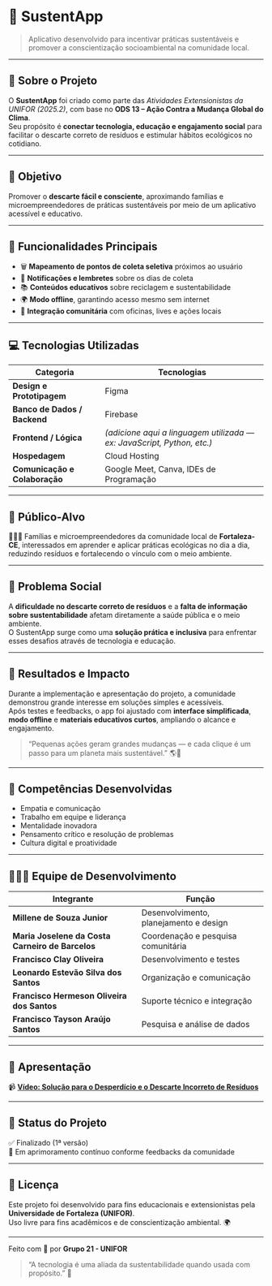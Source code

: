 # 🌿 SustentApp

> Aplicativo desenvolvido para incentivar práticas sustentáveis e promover a conscientização socioambiental na comunidade local.

---

## 🎯 Sobre o Projeto

O **SustentApp** foi criado como parte das *Atividades Extensionistas da UNIFOR (2025.2)*, com base no **ODS 13 – Ação Contra a Mudança Global do Clima**.  
Seu propósito é **conectar tecnologia, educação e engajamento social** para facilitar o descarte correto de resíduos e estimular hábitos ecológicos no cotidiano.

---

## 🌱 Objetivo

Promover o **descarte fácil e consciente**, aproximando famílias e microempreendedores de práticas sustentáveis por meio de um aplicativo acessível e educativo.

---

## 🧩 Funcionalidades Principais

- 🗑️ **Mapeamento de pontos de coleta seletiva** próximos ao usuário  
- 🔔 **Notificações e lembretes** sobre os dias de coleta  
- 📚 **Conteúdos educativos** sobre reciclagem e sustentabilidade  
- 🌍 **Modo offline**, garantindo acesso mesmo sem internet  
- 🤝 **Integração comunitária** com oficinas, lives e ações locais  

---

## 💻 Tecnologias Utilizadas

| Categoria | Tecnologias |
|------------|--------------|
| **Design e Prototipagem** | Figma |
| **Banco de Dados / Backend** | Firebase |
| **Frontend / Lógica** | *(adicione aqui a linguagem utilizada — ex: JavaScript, Python, etc.)* |
| **Hospedagem** | Cloud Hosting |
| **Comunicação e Colaboração** | Google Meet, Canva, IDEs de Programação |

---

## 👥 Público-Alvo

👨‍👩‍👧 Famílias e microempreendedores da comunidade local de **Fortaleza-CE**, interessados em aprender e aplicar práticas ecológicas no dia a dia, reduzindo resíduos e fortalecendo o vínculo com o meio ambiente.

---

## 🧠 Problema Social

A **dificuldade no descarte correto de resíduos** e a **falta de informação sobre sustentabilidade** afetam diretamente a saúde pública e o meio ambiente.  
O SustentApp surge como uma **solução prática e inclusiva** para enfrentar esses desafios através de tecnologia e educação.

---

## 🚀 Resultados e Impacto

Durante a implementação e apresentação do projeto, a comunidade demonstrou grande interesse em soluções simples e acessíveis.  
Após testes e feedbacks, o app foi ajustado com **interface simplificada**, **modo offline** e **materiais educativos curtos**, ampliando o alcance e engajamento.

> “Pequenas ações geram grandes mudanças — e cada clique é um passo para um planeta mais sustentável.” 🌎💚

---

## 🧩 Competências Desenvolvidas

- Empatia e comunicação  
- Trabalho em equipe e liderança  
- Mentalidade inovadora  
- Pensamento crítico e resolução de problemas  
- Cultura digital e proatividade  

---

## 👩🏽‍💻 Equipe de Desenvolvimento

| Integrante | Função |
|-------------|---------|
| **Millene de Souza Junior** | Desenvolvimento, planejamento e design |
| **Maria Joselene da Costa Carneiro de Barcelos** | Coordenação e pesquisa comunitária |
| **Francisco Clay Oliveira** | Desenvolvimento e testes |
| **Leonardo Estevão Silva dos Santos** | Organização e comunicação |
| **Francisco Hermeson Oliveira dos Santos** | Suporte técnico e integração |
| **Francisco Tayson Araújo Santos** | Pesquisa e análise de dados |

---

## 🎥 Apresentação

📹 **[Vídeo: Solução para o Desperdício e o Descarte Incorreto de Resíduos](https://drive.google.com/file/d/18dTZ5ihBe5gY1RdHMIOQM0FmlevnDFC9/view?usp=drive_link)**

---

## 🏁 Status do Projeto

✅ Finalizado (1ª versão)  
🔄 Em aprimoramento contínuo conforme feedbacks da comunidade  

---

## 🧾 Licença

Este projeto foi desenvolvido para fins educacionais e extensionistas pela **Universidade de Fortaleza (UNIFOR)**.  
Uso livre para fins acadêmicos e de conscientização ambiental. 🌍

---

Feito com 💚 por **Grupo 21 - UNIFOR**  
> “A tecnologia é uma aliada da sustentabilidade quando usada com propósito.” 🌱
